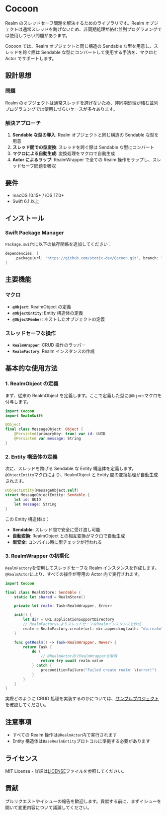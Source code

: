 # Cocoon

Realm のスレッドセーフ問題を解決するためのライブラリです。Realm オブジェクトは通常スレッドを跨げないため、非同期処理が絡む並列プログラミングでは使用しづらい問題があります。

Cocoon では、Realm オブジェクトと同じ構造の Sendable な型を用意し、スレッドを跨ぐ際は Sendable な型にコンバートして使用する手法を、マクロと Actor でサポートします。

## 設計思想

### 問題

Realm のオブジェクトは通常スレッドを跨げないため、非同期処理が絡む並列プログラミングでは使用しづらいケースが多々あります。

### 解決アプローチ

1. **Sendable な型の導入**: Realm オブジェクトと同じ構造の Sendable な型を用意
2. **スレッド間での型変換**: スレッドを跨ぐ際は Sendable な型にコンバート
3. **マクロによる自動生成**: 変換処理をマクロで自動生成
4. **Actor によるラップ**: RealmWrapper で全ての Realm 操作をラップし、スレッドセーフ問題を吸収

## 要件

- macOS 10.15+ / iOS 17.0+
- Swift 6.1 以上

## インストール

### Swift Package Manager

`Package.swift`に以下の依存関係を追加してください：

```swift
dependencies: [
    .package(url: "https://github.com/stotic-dev/Cocoon.git", branch: "main")
]
```

## 主要機能

### マクロ

- **`@Object`**: RealmObject の定義
- **`@ObjectEntity`**: Entity 構造体の定義
- **`@ObjectMember`**: ネストしたオブジェクトの定義

### スレッドセーフな操作

- **`RealmWrapper`**: CRUD 操作のラッパー
- **`RealmFactory`**: Realm インスタンスの作成

## 基本的な使用方法

### 1. RealmObject の定義

まず、従来の RealmObject を定義します。ここで定義した型に`@Object`マクロを付与します。

```swift
import Cocoon
import RealmSwift

@Object
final class MessageObject: Object {
    @Persisted(primaryKey: true) var id: UUID
    @Persisted var message: String
}
```

### 2. Entity 構造体の定義

次に、スレッドを跨げる Sendable な Entity 構造体を定義します。`@ObjectEntity`マクロにより、RealmObject と Entity 間の変換処理が自動生成されます。

```swift
@ObjectEntity(MessageObject.self)
struct MessageObjectEntity: Sendable {
    let id: UUID
    let message: String
}
```

この Entity 構造体は：

- **Sendable**: スレッド間で安全に受け渡し可能
- **自動変換**: RealmObject との相互変換がマクロで自動生成
- **型安全**: コンパイル時に型チェックが行われる

### 3. RealmWrapper の初期化

`RealmFactory`を使用してスレッドセーフな Realm インスタンスを作成します。`@RealmActor`により、すべての操作が専用の Actor 内で実行されます。

```swift
import Cocoon

final class RealmStore: Sendable {
    static let shared = RealmStore()

    private let realm: Task<RealmWrapper, Error>

    init() {
        let dir = URL.applicationSupportDirectory
        // RealmFactoryによりスレッドセーフなRealmインスタンスを作成
        realm = RealmFactory.create(url: dir.appending(path: "db.realm"), version: 1)
    }

    func getRealm() -> Task<RealmWrapper, Never> {
        return Task {
            do {
                // @RealmActor内でRealmWrapperを取得
                return try await realm.value
            } catch {
                preconditionFailure("Failed create realm: \(error)")
            }
        }
    }
}
```

実際どのように CRUD 処理を実装するのかについては、[サンプルプロジェクト](Example/CocoonExample)を確認してください。

## 注意事項

- すべての Realm 操作は`@RealmActor`内で実行されます
- Entity 構造体は`BaseRealmEntity`プロトコルに準拠する必要があります

## ライセンス

MIT License - 詳細は[LICENSE](LICENSE)ファイルを参照してください。

## 貢献

プルリクエストやイシューの報告を歓迎します。貢献する前に、まずイシューを開いて変更内容について議論してください。

